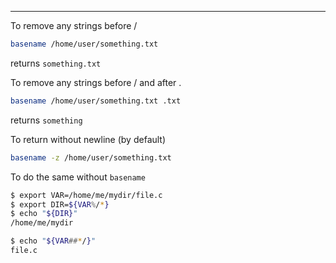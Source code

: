 
____

To remove any strings before /

```sh
basename /home/user/something.txt
```

returns `something.txt`


To remove any strings before / and after .

```sh
basename /home/user/something.txt .txt
```

returns `something`


To return without newline (by default)

```sh
basename -z /home/user/something.txt
```

To do the same without `basename`

```sh
$ export VAR=/home/me/mydir/file.c
$ export DIR=${VAR%/*}
$ echo "${DIR}"
/home/me/mydir

$ echo "${VAR##*/}"
file.c
```
